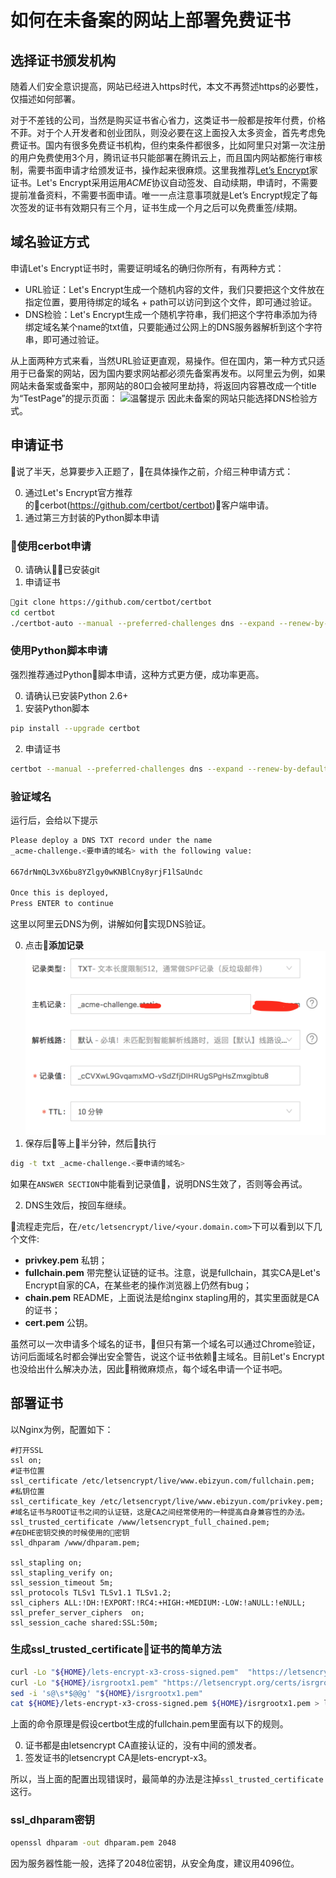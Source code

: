 # 如何在未备案的网站上部署免费证书
## 选择证书颁发机构
随着人们安全意识提高，网站已经进入https时代，本文不再赘述https的必要性，仅描述如何部署。

对于不差钱的公司，当然是购买证书省心省力，这类证书一般都是按年付费，价格不菲。对于个人开发者和创业团队，则没必要在这上面投入太多资金，首先考虑免费证书。国内有很多免费证书机构，但约束条件都很多，比如阿里只对第一次注册的用户免费使用3个月，腾讯证书只能部署在腾讯云上，而且国内网站都施行审核制，需要书面申请才给颁发证书，操作起来很麻烦。这里我推荐[Let’s Encrypt](https://letsencrypt.org)家证书。Let's Encrypt采用运用*ACME*协议自动签发、自动续期，申请时，不需要提前准备资料，不需要书面申请。唯一一点注意事项就是Let’s Encrypt规定了每次签发的证书有效期只有三个月，证书生成一个月之后可以免费重签/续期。
## 域名验证方式
申请Let's Encrypt证书时，需要证明域名的确归你所有，有两种方式：

- URL验证：Let's Encrypt生成一个随机内容的文件，我们只要把这个文件放在指定位置，要用待绑定的域名 + path可以访问到这个文件，即可通过验证。
- DNS检验：Let's Encrypt生成一个随机字符串，我们把这个字符串添加为待绑定域名某个name的txt值，只要能通过公网上的DNS服务器解析到这个字符串，即可通过验证。

从上面两种方式来看，当然URL验证更直观，易操作。但在国内，第一种方式只适用于已备案的网站，因为国内要求网站都必须先备案再发布。以阿里云为例，如果网站未备案或备案中，那网站的80口会被阿里劫持，将返回内容篡改成一个title为“TestPage”的提示页面：
![温馨提示](https://github.com/hiseh/books/raw/master/img/letsencrypt/aliyun_alt.png)
因此未备案的网站只能选择DNS检验方式。
## 申请证书
说了半天，总算要步入正题了，在具体操作之前，介绍三种申请方式：

0. 通过Let's Encrypt官方推荐的cerbot(https://github.com/certbot/certbot)客户端申请。
0. 通过第三方封装的Python脚本申请
### 使用cerbot申请
0. 请确认已安装git
0. 申请证书
```bash
git clone https://github.com/certbot/certbot
cd certbot
./certbot-auto --manual --preferred-challenges dns --expand --renew-by-default  --manual-public-ip-logging-ok certonly --text --agree-tos --email <验证用的email> -d <域名1> -d <域名2> ...
```
### 使用Python脚本申请
强烈推荐通过Python脚本申请，这种方式更方便，成功率更高。

0. 请确认已安装Python 2.6+
0. 安装Python脚本
```bash
pip install --upgrade certbot
```
2. 申请证书
```bash
certbot --manual --preferred-challenges dns --expand --renew-by-default  --manual-public-ip-logging-ok certonly --text --agree-tos --email <验证用的email> -d <域名1> -d <域名2>
```

### 验证域名
运行后，会给以下提示
```bash
Please deploy a DNS TXT record under the name
_acme-challenge.<要申请的域名> with the following value:

667drNmQL3vX6bu8YZlgy0wKNBlCny8yrjF1lSaUndc

Once this is deployed,
Press ENTER to continue
```
这里以阿里云DNS为例，讲解如何实现DNS验证。

0. 点击**添加记录**
![添加记录](./img/letsencrypt/new_dns.png)
0. 保存后等上半分钟，然后执行
```bash
dig -t txt _acme-challenge.<要申请的域名>
```
如果在```ANSWER SECTION```中能看到记录值，说明DNS生效了，否则等会再试。

2. DNS生效后，按回车继续。

流程走完后，在```/etc/letsencrypt/live/<your.domain.com>```下可以看到以下几个文件:

- **privkey.pem** 私钥；
- **fullchain.pem** 带完整认证链的证书。注意，说是fullchain，其实CA是Let's Encrypt自家的CA，在某些老的操作浏览器上仍然有bug；
- **chain.pem** README，上面说法是给nginx stapling用的，其实里面就是CA的证书；
- **cert.pem** 公钥。

虽然可以一次申请多个域名的证书，但只有第一个域名可以通过Chrome验证，访问后面域名时都会弹出安全警告，说这个证书依赖主域名。目前Let's Encrypt也没给出什么解决办法，因此稍微麻烦点，每个域名申请一个证书吧。

## 部署证书
以Nginx为例，配置如下：
```nginx
#打开SSL
ssl on;
#证书位置
ssl_certificate /etc/letsencrypt/live/www.ebizyun.com/fullchain.pem;
#私钥位置
ssl_certificate_key /etc/letsencrypt/live/www.ebizyun.com/privkey.pem; 
#域名证书与ROOT证书之间的认证链，这是CA之间经常使用的一种提高自身兼容性的办法。
ssl_trusted_certificate /www/letsencrypt_full_chained.pem;
#在DHE密钥交换的时候使用的密钥
ssl_dhparam /www/dhparam.pem;

ssl_stapling on;
ssl_stapling_verify on;
ssl_session_timeout 5m;
ssl_protocols TLSv1 TLSv1.1 TLSv1.2;
ssl_ciphers ALL:!DH:!EXPORT:!RC4:+HIGH:+MEDIUM:-LOW:!aNULL:!eNULL;
ssl_prefer_server_ciphers  on;
ssl_session_cache shared:SSL:50m;
```
### 生成ssl_trusted_certificate证书的简单方法
```bash
curl -Lo "${HOME}/lets-encrypt-x3-cross-signed.pem"  "https://letsencrypt.org/certs/lets-encrypt-x3-cross-signed.pem"
curl -Lo "${HOME}/isrgrootx1.pem" "https://letsencrypt.org/certs/isrgrootx1.pem"
sed -i 's@\s*$@@g' "${HOME}/isrgrootx1.pem"
cat ${HOME}/lets-encrypt-x3-cross-signed.pem ${HOME}/isrgrootx1.pem > letsencrypt_full_chained.pem
```
上面的命令原理是假设certbot生成的fullchain.pem里面有以下的规则。

0. 证书都是由letsencrypt CA直接认证的，没有中间的颁发者。
0. 签发证书的letsencrypt CA是lets-encrypt-x3。

所以，当上面的配置出现错误时，最简单的办法是注掉```ssl_trusted_certificate```这行。
### ssl_dhparam密钥
```bash
openssl dhparam -out dhparam.pem 2048
```
因为服务器性能一般，选择了2048位密钥，从安全角度，建议用4096位。